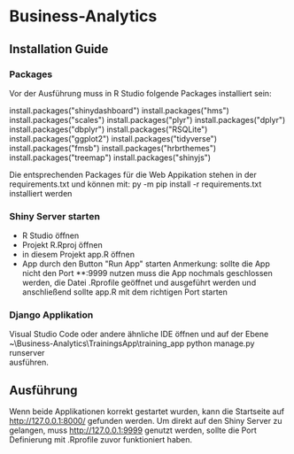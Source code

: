 # Business-Analytics
## Installation Guide
### Packages
Vor der Ausführung muss in R Studio folgende Packages installiert sein:

install.packages("shinydashboard")
install.packages("hms")
install.packages("scales")
install.packages("plyr")
install.packages("dplyr")
install.packages("dbplyr")
install.packages("RSQLite")
install.packages("ggplot2")
install.packages("tidyverse")
install.packages("fmsb")
install.packages("hrbrthemes")
install.packages("treemap")
install.packages("shinyjs")

Die entsprechenden Packages für die Web Appikation stehen in der requirements.txt und können mit:
py -m pip install -r requirements.txt
installiert werden


### Shiny Server starten
- R Studio öffnen
- Projekt R.Rproj öffnen 
- in diesem Projekt app.R öffnen
- App durch den Button "Run App" starten
Anmerkung: sollte die App nicht den Port **:9999 nutzen muss die App nochmals geschlossen werden, die Datei .Rprofile geöffnet und ausgeführt werden und anschließend sollte app.R mit dem richtigen Port starten

### Django Applikation 
Visual Studio Code oder andere ähnliche IDE öffnen und auf der Ebene ~\Business-Analytics\TrainingsApp\training_app
python manage.py runserver   
ausführen.

## Ausführung
Wenn beide Applikationen korrekt gestartet wurden, kann die Startseite auf http://127.0.0.1:8000/ gefunden werden.
Um direkt auf den Shiny Server zu gelangen, muss http://127.0.0.1:9999 genutzt werden, sollte die Port Definierung mit .Rprofile zuvor funktioniert haben.
